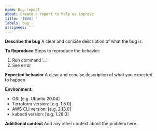 ```yaml
---
name: Bug report
about: Create a report to help us improve
title: '[BUG] '
labels: bug
assignees: ''
---
```


**Describe the bug**
A clear and concise description of what the bug is.

**To Reproduce**
Steps to reproduce the behavior:
1. Run command '...'
2. See error

**Expected behavior**
A clear and concise description of what you expected to happen.

**Environment:**
- OS: [e.g. Ubuntu 20.04]
- Terraform version: [e.g. 1.5.0]
- AWS CLI version: [e.g. 2.13.0]
- kubectl version: [e.g. 1.28.0]

**Additional context**
Add any other context about the problem here.